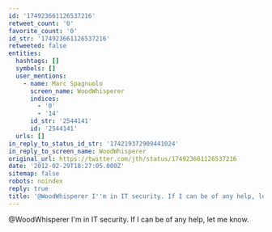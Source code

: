 ```yaml
---
id: '174923661126537216'
retweet_count: '0'
favorite_count: '0'
id_str: '174923661126537216'
retweeted: false
entities:
  hashtags: []
  symbols: []
  user_mentions:
    - name: Marc Spagnuolo
      screen_name: WoodWhisperer
      indices:
        - '0'
        - '14'
      id_str: '2544141'
      id: '2544141'
  urls: []
in_reply_to_status_id_str: '174219372909441024'
in_reply_to_screen_name: WoodWhisperer
original_url: https://twitter.com/jth/status/174923661126537216
date: '2012-02-29T18:27:05.000Z'
sitemap: false
robots: noindex
reply: true
title: '@WoodWhisperer I''m in IT security. If I can be of any help, let me know.'
---
```


@WoodWhisperer I'm in IT security. If I can be of any help, let me know.